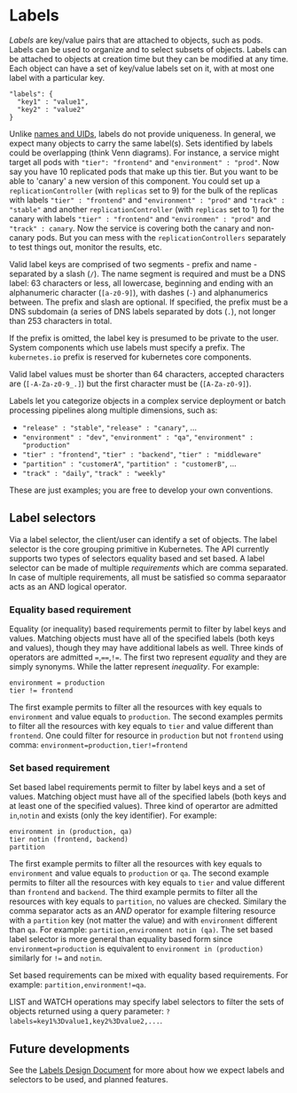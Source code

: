 # Labels

_Labels_ are key/value pairs that are attached to objects, such as pods.
Labels can be used to organize and to select subsets of objects.  Labels can be attached to objects at creation time but they can be modified at any time.
Each object can have a set of key/value labels set on it, with at most one label with a particular key.
```
"labels": {
  "key1" : "value1",
  "key2" : "value2"
}
```

Unlike [names and UIDs](identifiers.md), labels do not provide uniqueness. In general, we expect many objects to carry the same label(s).
Sets identified by labels could be overlapping (think Venn diagrams). For instance, a service might target all pods with `"tier": "frontend"` and  `"environment" : "prod"`.  Now say you have 10 replicated pods that make up this tier.  But you want to be able to 'canary' a new version of this component.  You could set up a `replicationController` (with `replicas` set to 9) for the bulk of the replicas with labels `"tier" : "frontend"` and `"environment" : "prod"` and `"track" : "stable"` and another `replicationController` (with `replicas` set to 1) for the canary with labels `"tier" : "frontend"` and  `"environmen" : "prod"` and `"track" : canary`.  Now the service is covering both the canary and non-canary pods.  But you can mess with the `replicationControllers` separately to test things out, monitor the results, etc.

Valid label keys are comprised of two segments - prefix and name - separated by a slash (`/`).  The name segment is required and must be a DNS label: 63 characters or less, all lowercase, beginning and ending with an alphanumeric character (`[a-z0-9]`), with dashes (`-`) and alphanumerics between.  The prefix and slash are optional.  If specified, the prefix must be a DNS
subdomain (a series of DNS labels separated by dots (`.`), not longer than 253 characters in total.

If the prefix is omitted, the label key is presumed to be private to the user. System components which use labels must specify a prefix.  The `kubernetes.io` prefix is reserved for kubernetes core components.

Valid label values must be shorter than 64 characters, accepted characters are (`[-A-Za-z0-9_.]`) but the first character must be  (`[A-Za-z0-9]`).


Labels let you categorize objects in a complex service deployment or batch processing pipelines along multiple
dimensions, such as:
   - `"release" : "stable"`, `"release" : "canary"`, ...
   - `"environment" : "dev"`, `"environment" : "qa"`, `"environment" : "production"`
   - `"tier" : "frontend"`, `"tier" : "backend"`, `"tier" : "middleware"`
   - `"partition" : "customerA"`, `"partition" : "customerB"`, ...
   - `"track" : "daily"`, `"track" : "weekly"`

These are just examples; you are free to develop your own conventions.

## Label selectors

Via a label selector, the client/user can identify a set of objects. The label selector is the core grouping primitive in Kubernetes.
The API currently supports two types of selectors equality based and set based.
A label selector can be made of multiple _requirements_ which are comma separated. In case of multiple requirements, all must be satisfied so comma separaator acts as an AND logical operator.


### Equality based requirement

Equality (or inequality) based requirements permit to filter by label keys and values. Matching objects must have all of the specified labels (both keys and values), though they may have additional labels as well.
Three kinds of operators are admitted `=`,`==`,`!=`. The first two represent _equality_ and they are simply synonyms. While the latter represent _inequality_. For example:
```
environment = production
tier != frontend
```

The first example permits to filter all the resources with key equals to `environment` and value equals to `production`.
The second examples permits to filter all the resources with key equals to `tier` and value different than `frontend`.
One could filter for resource in `production` but not `frontend` using comma: `environment=production,tier!=frontend`

### Set based requirement

Set based label requirements permit to filter by label keys and a set of values. Matching object must have all of the specified labels (both keys and at least one of the specified values). Three kind of operartor are admitted `in`,`notin` and exists (only the key identifier). For example:
```
environment in (production, qa)
tier notin (frontend, backend)
partition
```
The first example permits to filter all the resources with key equals to `environment` and value equals to `production` or `qa`.
The second example permits to filter all the resources with key equals to `tier` and value different than `frontend` and `backend`.
The third example permits to filter all the resources with key equals to `partition`, no values are checked.
Similary the comma separator acts as an _AND_ operator for example filtering resource with a `partition` key (not matter the value) and with `environment` different than  `qa`. For example: `partition,environment notin (qa)`.
The set based label selector is more general than equality based form since `environment=production` is equivalent to `environment in (production)` similarly for `!=` and `notin`.

Set based requirements can be mixed with equality based requirements. For example: `partition,environment!=qa`.


LIST and WATCH operations may specify label selectors to filter the sets of objects returned using a query parameter: `?labels=key1%3Dvalue1,key2%3Dvalue2,...`.

## Future developments

See the [Labels Design Document](./design/labels.md) for more about how we expect labels and selectors to be used, and planned features.
